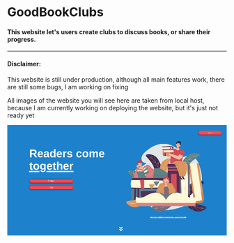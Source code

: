 # GoodBookClubs

<h4>This website let's users create clubs to discuss books, or share their progress.</h4>
<hr/>

<h4>Disclaimer:</h4>
<p>This website is still under production, although all main features work, there are still some bugs, I am working on fixing</p>
<p>All images of the website you will see here are taken from local host, because I am currently working on deploying the website, but it's just not ready yet</p>


![Landing](Docs/images/landing_page.png)

